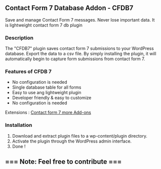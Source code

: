 ## Contact Form 7 Database Addon - CFDB7


Save and manage Contact Form 7 messages. Never lose important data. It is lightweight contact form 7 db plugin


### Description

The "CFDB7" plugin saves contact form 7 submissions to your WordPress database. Export the data to a csv file.
By simply installing the plugin, it will automatically begin to capture form submissions from contact form 7.

### Features of CFDB 7

* No configuration is needed
* Single database table for all forms
* Easy to use ang lightweight plugin
* Developer friendly & easy to customize
* No configuration is needed

 Extensions : [Contact form 7 more Add-ons](https://ciphercoin.com/contact-form-7-database-cfdb7-add-ons/)

### Installation 

1. Download and extract plugin files to a wp-content/plugin directory.
2. Activate the plugin through the WordPress admin interface.
3. Done !

## === Note: Feel free to contribute === 

 
